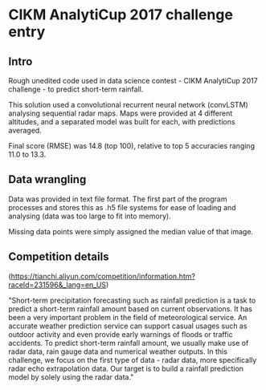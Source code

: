 # CIKM AnalytiCup 2017 challenge entry

## Intro

Rough unedited code used in data science contest - CIKM AnalytiCup 2017 challenge - to predict short-term rainfall. 

This solution used a convolutional recurrent neural network (convLSTM) analysing sequential radar maps. Maps were provided at 4 different altitudes, and a separated model was built for each, with predictions averaged.

Final score (RMSE) was 14.8 (top 100), relative to top 5 accuracies ranging 11.0 to 13.3.

## Data wrangling

Data was provided in text file format. The first part of the program processes and stores this as .h5 file systems for ease of loading and analysing (data was too large to fit into memory).

Missing data points were simply assigned the median value of that image.

## Competition details

(https://tianchi.aliyun.com/competition/information.htm?raceId=231596&_lang=en_US)

"Short-term precipitation forecasting such as rainfall prediction is a task to predict a short-term rainfall amount based on current observations. It has been a very important problem in the field of meteorological service. An accurate weather prediction service can support casual usages such as outdoor activity and even provide early warnings of floods or traffic accidents. To predict short-term rainfall amount, we usually make use of radar data, rain gauge data and numerical weather outputs. In this challenge, we focus on the first type of data - radar data, more specifically radar echo extrapolation data. Our target is to build a rainfall prediction model by solely using the radar data."



